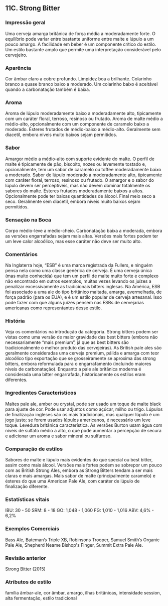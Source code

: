 ## 11C. Strong Bitter

### Impressão geral

Uma cerveja amarga britânica de força média a moderadamente forte. O equilíbrio pode variar entre bastante uniforme entre malte e lúpulo a um pouco amargo. A facilidade em beber é um componente crítico do estilo. Um estilo bastante amplo que permite uma interpretação considerável pelo cervejeiro.

### Aparência

Cor âmbar claro a cobre profundo. Limpidez boa a brilhante. Colarinho branco a quase branco baixo a moderado. Um colarinho baixo é aceitável quando a carbonatação também é baixa.

### Aroma

Aroma de lúpulo moderadamente baixo a moderadamente alto, tipicamente com um caráter floral, terroso, resinoso ou frutado. Aroma de malte médio a médio-alto, opcionalmente com um componente de caramelo baixo a moderado. Ésteres frutados de médio-baixo a médio-alto. Geralmente sem diacetil, embora níveis muito baixos sejam permitidos.

### Sabor

Amargor médio a médio-alto com suporte evidente do malte. O perfil de malte é tipicamente de pão, biscoito, nozes ou levemente tostado e, opcionalmente, tem um sabor de caramelo ou toffee moderadamente baixo a moderado. Sabor de lúpulo moderado a moderadamente alto, tipicamente com caráter floral, terroso, resinoso ou frutado. O amargor e o sabor do lúpulo devem ser perceptíveis, mas não devem dominar totalmente os sabores do malte. Ésteres frutados moderadamente baixos a altos. Opcionalmente pode ter baixas quantidades de álcool. Final meio seco a seco. Geralmente sem diacetil, embora níveis muito baixos sejam permitidos.

### Sensação na Boca

Corpo médio-leve a médio-cheio. Carbonatação baixa a moderada, embora as versões engarrafadas sejam mais altas. Versões mais fortes podem ter um leve calor alcoólico, mas esse caráter não deve ser muito alto.

### Comentários

Na Inglaterra hoje, “ESB” é uma marca registrada da Fullers, e ninguém pensa nela como uma classe genérica de cerveja. É uma cerveja única (mas muito conhecida) que tem um perfil de malte muito forte e complexo não encontrado em outros exemplos, muitas vezes levando os juízes a penalizar excessivamente as tradicionais bitters inglesas. Na América, ESB foi associado a uma ale do tipo britânico maltada, amarga, avermelhada, de força padrão (para os EUA), e é um estilo popular de cerveja artesanal. Isso pode fazer com que alguns juízes pensem nas ESBs de cervejarias americanas como representantes desse estilo.

### História

Veja os comentários na introdução da categoria. Strong bitters podem ser vistas como uma versão de maior gravidade das best bitters (embora não necessariamente “mais premium”, já que as best bitters são tradicionalmente o melhor produto das cervejeiras). As British pale ales são geralmente consideradas uma cerveja premium, pálida e amarga com teor alcoólico tipo exportação que se grosseiramente se aproxima das strong bitters, embora reformulada para o engarrafamento (incluindo maiores níveis de carbonatação). Enquanto a pale ale britânica moderna é considerada uma bitter engarrafada, historicamente os estilos eram diferentes.

### Ingredientes Característicos

Maltes pale ale, amber ou crystal, pode ser usado um toque de malte black para ajuste de cor. Pode usar adjuntos como açúcar, milho ou trigo. Lúpulos de finalização ingleses são os mais tradicionais, mas qualquer lúpulo é um jogo justo; se forem usados ​​lúpulos americanos, é necessário um leve toque. Levedura britânica característica. As versões Burton usam água com níveis de sulfato médio a alto, o que pode aumentar a percepção de secura e adicionar um aroma e sabor mineral ou sulfuroso.

### Comparação de estilos

Sabores de malte e lúpulo mais evidentes do que special ou best bitter, assim como mais álcool. Versões mais fortes podem se sobrepor um pouco com as British Strong Ales, embora as Strong Bitters tendam a ser mais claras e mais amargas. Mais sabor de malte (principalmente caramelo) e ésteres do que uma American Pale Ale, com caráter de lúpulo de finalização diferente.

### Estatísticas vitais

IBU: 30 - 50
SRM: 8 - 18
GO: 1,048 - 1,060
FG: 1,010 - 1,016
ABV: 4,6% - 6,2%

### Exemplos Comerciais

Bass Ale, Bateman’s Triple XB, Robinsons Trooper, Samuel Smith’s Organic Pale Ale, Shepherd Neame Bishop's Finger, Summit Extra Pale Ale.

### Revisão anterior

Strong Bitter (2015)

### Atributos de estilo

família âmbar-ale, cor âmbar, amargo, ilhas britânicas, intensidade session, alta fermentação, estilo tradicional